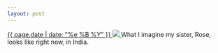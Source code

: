 ```yaml
---
layout: post
---
```


<p>
  <a href="/122">
    <time>{{ page.date | date: "%e %B %Y" }}</time>
    <img src="https://s3.amazonaws.com/life.aaronjgreenberg.com/122.jpg">
  </a>
  What I imagine my sister, Rose, looks like right now, in India.
</p>
